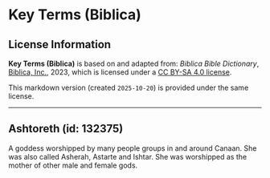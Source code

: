 # Key Terms (Biblica)

## License Information

**Key Terms (Biblica)** is based on and adapted from: _Biblica Bible Dictionary_, [Biblica, Inc.](https://www.biblica.com/), 2023, which is licensed under a [CC BY-SA 4.0 license](https://creativecommons.org/licenses/by-sa/4.0/legalcode.en).

This markdown version (created `2025-10-20`) is provided under the same license.



--------------------------------

## Ashtoreth (id: 132375)

A goddess worshipped by many people groups in and around Canaan. She was also called Asherah, Astarte and Ishtar. She was worshipped as the mother of other male and female gods.


